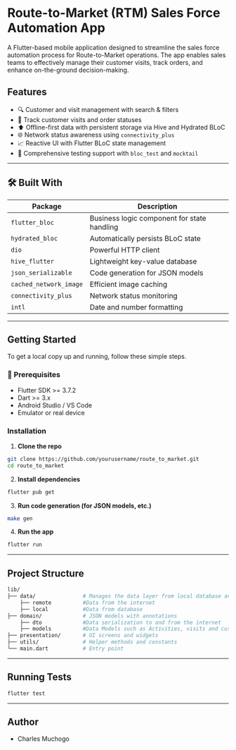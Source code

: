 

# Route-to-Market (RTM) Sales Force Automation App

A Flutter-based mobile application designed to streamline the sales force automation process for Route-to-Market operations. The app enables sales teams to effectively manage their customer visits, track orders, and enhance on-the-ground decision-making.

## Features

- 🔍 Customer and visit management with search & filters
- 📅 Track customer visits and order statuses
- ⬆️ Offline-first data with persistent storage via Hive and Hydrated BLoC
- 🌐 Network status awareness using `connectivity_plus`
- 📈 Reactive UI with Flutter BLoC state management
- 🧪 Comprehensive testing support with `bloc_test` and `mocktail`

---

## 🛠️ Built With

| Package               | Description                                  |
|----------------------|----------------------------------------------|
| `flutter_bloc`       | Business logic component for state handling  |
| `hydrated_bloc`      | Automatically persists BLoC state            |
| `dio`                | Powerful HTTP client                         |
| `hive_flutter`       | Lightweight key-value database                |
| `json_serializable`  | Code generation for JSON models              |
| `cached_network_image` | Efficient image caching                    |
| `connectivity_plus`  | Network status monitoring                    |
| `intl`               | Date and number formatting                   |

---

## Getting Started

To get a local copy up and running, follow these simple steps.

### 🔧 Prerequisites

- Flutter SDK >= 3.7.2
- Dart >= 3.x
- Android Studio / VS Code
- Emulator or real device

### Installation

1. **Clone the repo**

```bash
git clone https://github.com/yourusername/route_to_market.git
cd route_to_market
````

2. **Install dependencies**

```bash
flutter pub get
```

3. **Run code generation (for JSON models, etc.)**

```bash
make gen
```

4. **Run the app**

```bash
flutter run
```

---

## Project Structure

```bash
lib/
├── data/               # Manages the data layer from local database and remote repository
    ├── remote          #Data from the internet
    ├── local           #Data from database
├── domain/             # JSON models with annotations
    ├── dto             #Data serialization to and from the internet
    ├── models          #Data Models such as Activities, visits and customers
├── presentation/       # UI screens and widgets           
├── utils/              # Helper methods and constants
└── main.dart           # Entry point
```

---

## Running Tests

```bash
flutter test
```

---

## Author

* Charles Muchogo

